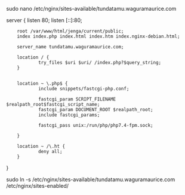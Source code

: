 sudo nano /etc/nginx/sites-available/tundatamu.waguramaurice.com

server {
listen 80;
listen [::]:80;

        root /var/www/html/jenga/current/public;
        index index.php index.html index.htm index.nginx-debian.html;

        server_name tundatamu.waguramaurice.com;

        location / {
                try_files $uri $uri/ /index.php?$query_string;
        }


        location ~ \.php$ {
                include snippets/fastcgi-php.conf;

                fastcgi_param SCRIPT_FILENAME $realpath_root$fastcgi_script_name;
                fastcgi_param DOCUMENT_ROOT $realpath_root;
                include fastcgi_params;

                fastcgi_pass unix:/run/php/php7.4-fpm.sock;

        }

        location ~ /\.ht {
                deny all;
        }

}

sudo ln -s /etc/nginx/sites-available/tundatamu.waguramaurice.com /etc/nginx/sites-enabled/
